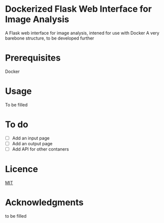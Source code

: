 # Dockerized Flask Web Interface for Image Analysis

A Flask web interface for image analysis, intened for use with Docker
A very barebone structure, to be developed further

# Prerequisites
Docker

# Usage
To be filled

# To do
- [ ] Add an input page
- [ ] Add an output page
- [ ] Add API for other contaners

# Licence
[MIT](https://choosealicense.com/licenses/mit/)

# Acknowledgments
to be filled